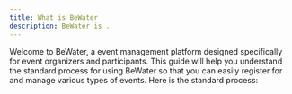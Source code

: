 ```yaml
---
title: What is BeWater
description: BeWater is .
---
```



Welcome to BeWater, a event management platform designed specifically for event organizers and participants. This guide will help you understand the standard process for using BeWater so that you can easily register for and manage various types of events. Here is the standard process:
